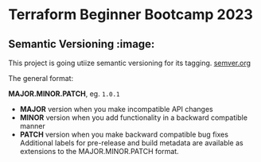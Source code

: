 # Terraform Beginner Bootcamp 2023

## Semantic Versioning :image:

This project is going utiize semantic versioning for its tagging.
[semver.org](https://semver.org/)

The general format:

**MAJOR.MINOR.PATCH**, eg. `1.0.1`

- **MAJOR** version when you make incompatible API changes
- **MINOR** version when you add functionality in a backward compatible manner
- **PATCH** version when you make backward compatible bug fixes
            Additional labels for pre-release and build metadata are available as extensions to the MAJOR.MINOR.PATCH format.


